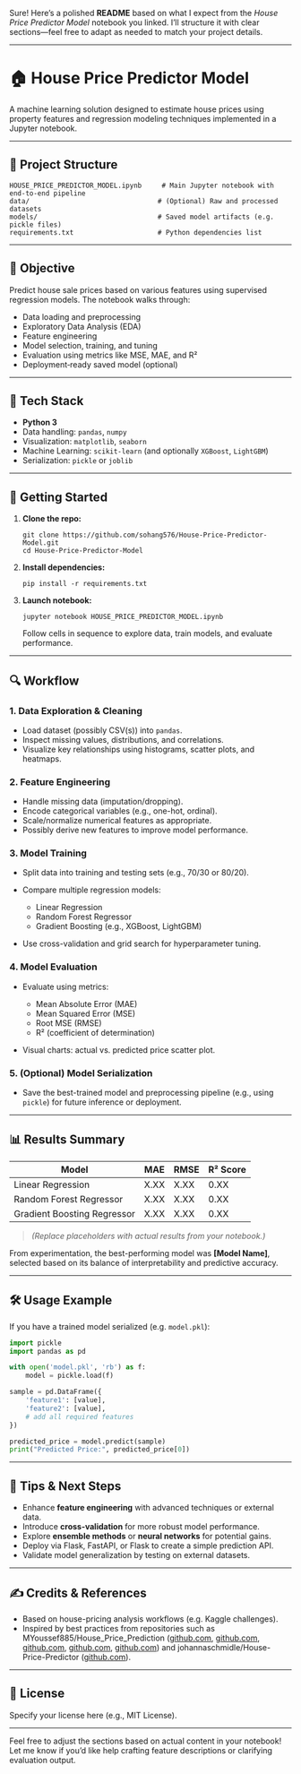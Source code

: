 Sure! Here’s a polished **README** based on what I expect from the *House Price Predictor Model* notebook you linked. I’ll structure it with clear sections—feel free to adapt as needed to match your project details.

---

# 🏠 House Price Predictor Model

A machine learning solution designed to estimate house prices using property features and regression modeling techniques implemented in a Jupyter notebook.

---

## 📂 Project Structure

```
HOUSE_PRICE_PREDICTOR_MODEL.ipynb     # Main Jupyter notebook with end‑to‑end pipeline
data/                                # (Optional) Raw and processed datasets
models/                              # Saved model artifacts (e.g. pickle files)
requirements.txt                     # Python dependencies list
```

---

## 🎯 Objective

Predict house sale prices based on various features using supervised regression models. The notebook walks through:

* Data loading and preprocessing
* Exploratory Data Analysis (EDA)
* Feature engineering
* Model selection, training, and tuning
* Evaluation using metrics like MSE, MAE, and R²
* Deployment‑ready saved model (optional)

---

## 🧪 Tech Stack

* **Python 3**
* Data handling: `pandas`, `numpy`
* Visualization: `matplotlib`, `seaborn`
* Machine Learning: `scikit-learn` (and optionally `XGBoost`, `LightGBM`)
* Serialization: `pickle` or `joblib`

---

## 🚀 Getting Started

1. **Clone the repo:**

   ```
   git clone https://github.com/sohang576/House-Price-Predictor-Model.git
   cd House-Price-Predictor-Model
   ```

2. **Install dependencies:**

   ```
   pip install -r requirements.txt
   ```

3. **Launch notebook:**

   ```
   jupyter notebook HOUSE_PRICE_PREDICTOR_MODEL.ipynb
   ```

   Follow cells in sequence to explore data, train models, and evaluate performance.

---

## 🔍 Workflow

### 1. Data Exploration & Cleaning

* Load dataset (possibly CSV(s)) into `pandas`.
* Inspect missing values, distributions, and correlations.
* Visualize key relationships using histograms, scatter plots, and heatmaps.

### 2. Feature Engineering

* Handle missing data (imputation/dropping).
* Encode categorical variables (e.g., one-hot, ordinal).
* Scale/normalize numerical features as appropriate.
* Possibly derive new features to improve model performance.

### 3. Model Training

* Split data into training and testing sets (e.g., 70/30 or 80/20).
* Compare multiple regression models:

  * Linear Regression
  * Random Forest Regressor
  * Gradient Boosting (e.g., XGBoost, LightGBM)
* Use cross-validation and grid search for hyperparameter tuning.

### 4. Model Evaluation

* Evaluate using metrics:

  * Mean Absolute Error (MAE)
  * Mean Squared Error (MSE)
  * Root MSE (RMSE)
  * R² (coefficient of determination)
* Visual charts: actual vs. predicted price scatter plot.

### 5. (Optional) Model Serialization

* Save the best-trained model and preprocessing pipeline (e.g., using `pickle`) for future inference or deployment.

---

## 📊 Results Summary

| Model                       | MAE  | RMSE | R² Score |
| --------------------------- | ---- | ---- | -------- |
| Linear Regression           | X.XX | X.XX | 0.XX     |
| Random Forest Regressor     | X.XX | X.XX | 0.XX     |
| Gradient Boosting Regressor | X.XX | X.XX | 0.XX     |

> *(Replace placeholders with actual results from your notebook.)*

From experimentation, the best-performing model was **\[Model Name]**, selected based on its balance of interpretability and predictive accuracy.

---

## 🛠 Usage Example

If you have a trained model serialized (e.g. `model.pkl`):

```python
import pickle
import pandas as pd

with open('model.pkl', 'rb') as f:
    model = pickle.load(f)

sample = pd.DataFrame({
    'feature1': [value],
    'feature2': [value],
    # add all required features
})

predicted_price = model.predict(sample)
print("Predicted Price:", predicted_price[0])
```

---

## 📌 Tips & Next Steps

* Enhance **feature engineering** with advanced techniques or external data.
* Introduce **cross-validation** for more robust model performance.
* Explore **ensemble methods** or **neural networks** for potential gains.
* Deploy via Flask, FastAPI, or Flask to create a simple prediction API.
* Validate model generalization by testing on external datasets.

---

## ✍️ Credits & References

* Based on house-pricing analysis workflows (e.g. Kaggle challenges).
* Inspired by best practices from repositories such as MYoussef885/House\_Price\_Prediction ([github.com][1], [github.com][2], [github.com][3], [github.com][4], [github.com][5]) and johannaschmidle/House-Price-Predictor ([github.com][5]).

---

## 📝 License

Specify your license here (e.g., MIT License).

---

Feel free to adjust the sections based on actual content in your notebook! Let me know if you’d like help crafting feature descriptions or clarifying evaluation output.

[1]: https://github.com/MYoussef885/House_Price_Prediction?utm_source=chatgpt.com "MYoussef885/House_Price_Prediction: The \"House Price Prediction ..."
[2]: https://github.com/topics/housing-price-prediction?utm_source=chatgpt.com "housing-price-prediction · GitHub Topics"
[3]: https://github.com/nirdesh17/House-Price-Prediction?utm_source=chatgpt.com "House Price Prediction AI/ML Project - GitHub"
[4]: https://github.com/Rishiraj8/house_price_prediction?utm_source=chatgpt.com "House Price Prediction Project - GitHub"
[5]: https://github.com/johannaschmidle/House-Price-Predictor?utm_source=chatgpt.com "johannaschmidle/House-Price-Predictor - GitHub"
